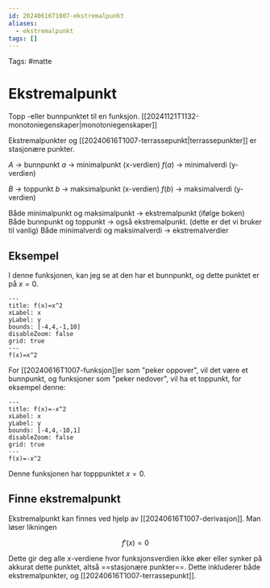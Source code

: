 ```yaml
---
id: 20240616T1007-ekstremalpunkt
aliases:
  - ekstremalpunkt
tags: []
---
```


Tags: #matte

# Ekstremalpunkt

Topp -eller bunnpunktet til en funksjon. [[20241121T1132-monotoniegenskaper|monotoniegenskaper]]

Ekstremalpunkter og [[20240616T1007-terrassepunkt|terrassepunkter]] er stasjonære punkter.

$A$ -> bunnpunkt
$a$ -> minimalpunkt (x-verdien)
$f \left( a \right)$ -> minimalverdi (y-verdien)

$B$ -> toppunkt
$b$ -> maksimalpunkt (x-verdien)
$f \left( b \right)$ -> maksimalverdi (y-verdien)

Både minimalpunkt og maksimalpunkt -> ekstremalpunkt (ifølge boken)
Både bunnpunkt og toppunkt -> også ekstremalpunkt. (dette er det vi bruker til vanlig)
Både minimalverdi og maksimalverdi -> ekstremalverdier

## Eksempel

I denne funksjonen, kan jeg se at den har et bunnpunkt, og dette punktet er på $x=0$.

```functionplot
---
title: f(x)=x^2
xLabel: x
yLabel: y
bounds: [-4,4,-1,10]
disableZoom: false
grid: true
---
f(x)=x^2
```

For [[20240616T1007-funksjon]]er som "peker oppover", vil det være et bunnpunkt, og funksjoner som "peker nedover", vil ha et toppunkt, for eksempel denne:

```functionplot
---
title: f(x)=-x^2
xLabel: x
yLabel: y
bounds: [-4,4,-10,1]
disableZoom: false
grid: true
---
f(x)=-x^2
```

Denne funksjonen har topppunktet $x=0$.

## Finne ekstremalpunkt

Ekstremalpunkt kan finnes ved hjelp av [[20240616T1007-derivasjon]]. Man løser likningen

$$
f'(x)=0
$$

Dette gir deg alle $x$-verdiene hvor funksjonsverdien ikke øker eller synker på akkurat dette punktet, altså ==stasjonære punkter==. Dette inkluderer både ekstremalpunkter, og [[20240616T1007-terrassepunkt]].
